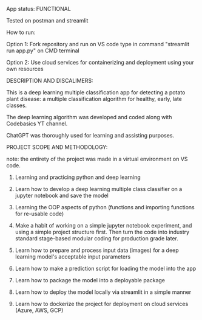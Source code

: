 App status: FUNCTIONAL

Tested on postman and streamlit

How to run:

Option 1: 
Fork repository and run on VS code
type in command "streamlit run app.py" on CMD terminal

Option 2: 
Use cloud services for containerizing and deployment using your own resources

DESCRIPTION AND DISCALIMERS:

This is a deep learning multiple classification app for detecting a potato plant disease: a multiple classification algorithm for healthy, early, late classes.

The deep learning algorithm was developed and coded along with Codebasics YT channel.

ChatGPT was thoroughly used for learning and assisting purposes. 

PROJECT SCOPE AND METHODOLOGY: 

note: the entirety of the project was made in a virtual environment on VS code.

1. Learning and practicing python and deep learning 

2. Learn how to develop a deep learning multiple class classifier on a jupyter notebook and save the model

3. Learning the OOP aspects of python (functions and importing functions for re-usable code)

4. Make a habit of working on a simple jupyter notebook experiment, and using a simple project structure first. Then turn the code into industry standard stage-based modular coding for production grade later.

5. Learn how to prepare and process input data (images) for a deep learning model's acceptable input parameters 

6. Learn how to make a prediction script for loading the model into the app

7. Learn how to package the model into a deployable package

8. Learn how to deploy the model locally via streamlit in a simple manner 

9. Learn how to dockerize the project for deployment on cloud services (Azure, AWS, GCP)
